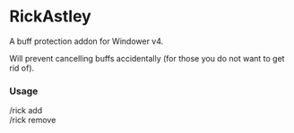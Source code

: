 # RickAstley
A buff protection addon for Windower v4.  
  
Will prevent cancelling buffs accidentally (for those you do not want to get rid of).  
  
### Usage
/rick add <Buff name>  
/rick remove <Buff name>  
